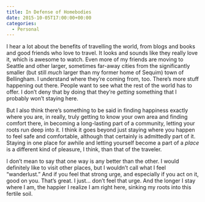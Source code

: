 ```yaml
---
title: In Defense of Homebodies
date: 2015-10-05T17:00:00+00:00
categories:
  - Personal
---
```

<p>I hear a lot about the benefits of travelling the world, from blogs and books and good friends who love to travel.<!--more--> It looks and sounds like they really love it, which is awesome to watch. Even more of my friends are moving to Seattle and other larger, sometimes far-away cities from the significantly smaller (but still <em>much</em> larger than my former home of Sequim) town of Bellingham. I understand where they’re coming from, too. There’s more stuff happening out there. People want to see what the rest of the world has to offer. I don’t deny that by doing that they’re <em>getting</em> something that I probably won’t staying here.</p>

<p>But I also think there’s something to be said in finding happiness exactly where you are, in really, truly getting to know your own area and finding comfort there, in becoming a long-lasting part of a community, letting your roots run deep into it. I think it goes beyond just staying where you happen to feel safe and comfortable, although that certainly is admittedly part of it. Staying in one place for awhile and letting yourself become a part of a <em>place</em> is a different kind of pleasure, I think, than that of the traveler.</p>

<p>I don’t mean to say that one way is any better than the other. I would definitely like to visit other places, but I wouldn’t call what I feel “wanderlust.” And if you feel that strong urge, and especially if you act on it, good on you. That’s great. I just… don’t feel that urge. And the longer I stay where I am, the happier I realize I am right here, sinking my roots into this fertile soil.</p>
